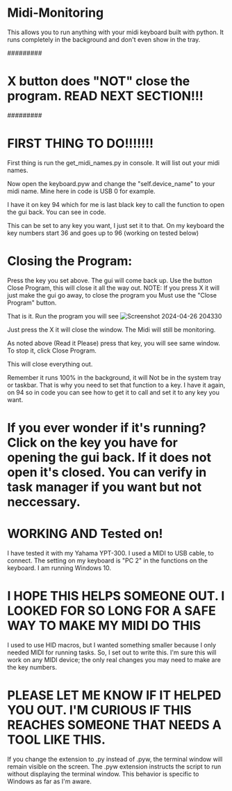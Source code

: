 # Midi-Monitoring
This allows you to run anything with your midi keyboard built with python. It runs completely in the background and don't even show in the tray.

#########
# X button does "NOT" close the program. READ NEXT SECTION!!!
#########
# FIRST THING TO DO!!!!!!!
First thing is run the get_midi_names.py in console. It will list out your midi names.

Now open the keyboard.pyw and change the "self.device_name" to your midi name. Mine here in code is USB 0 for example.

I have it on key 94 which for me is last black key to call the function to open the gui back. You can see in code.

This can be set to any key you want, I just set it to that. On my keyboard the key numbers start 36 and goes up to 96 (working on tested below)

# Closing the Program:
Press the key you set above. The gui will come back up. Use the button Close Program, this will close it all the way out.
NOTE: If you press X it will just make the gui go away, to close the program you Must use the "Close Program" button.

That is it. Run the program you will see
![Screenshot 2024-04-26 204330](https://github.com/AlabamaHit/Midi-Monitoring/assets/79298983/f35a3138-3a83-45a7-9541-2ef2114f1921)

Just press the X it will close the window. The Midi will still be monitoring.

As noted above (Read it Please) press that key, you will see same window. To stop it, click Close Program.

This will close everything out.

Remember it runs 100% in the background, it will Not be in the system tray or taskbar. That is why you need to set that function to a key. I have it again, on 94 so in code 
you can see how to get it to call and set it to any key you want. 

# If you ever wonder if it's running? Click on the key you have for opening the gui back. If it does not open it's closed. You can verify in task manager if you want but not neccessary.

# WORKING AND Tested on!

I have tested it with my Yahama YPT-300. I used a MIDI to USB cable, to connect. The setting on my keyboard is "PC 2" in the functions on the keyboard. I am running Windows 10.

# I HOPE THIS HELPS SOMEONE OUT. I LOOKED FOR SO LONG FOR A SAFE WAY TO MAKE MY MIDI DO THIS
 I used to use HID macros, but I wanted something smaller because I only needed MIDI for running tasks. So, I set out to write this. 
 I'm sure this will work on any MIDI device; the only real changes you may need to make are the key numbers.

# PLEASE LET ME KNOW IF IT HELPED YOU OUT. I'M CURIOUS IF THIS REACHES SOMEONE THAT NEEDS A TOOL LIKE THIS.
 If you change the extension to .py instead of .pyw, the terminal window will remain visible on the screen. 
 The .pyw extension instructs the script to run without displaying the terminal window. This behavior is specific to Windows as far as I'm aware.
